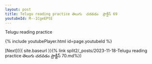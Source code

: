 ```yaml
---
layout: post
title: Telugu reading practice తెలుగు  చదవడం  ప్రాక్టీస్ 69
youtubeId: M--1CgeEPtE
---
```

 
 
Telugu reading practice
 
 
 
 
 


{% include youtubePlayer.html id=page.youtubeId %}
 
[Next]({{ site.baseurl }}{% link  split2/_posts/2023-11-18-Telugu reading practice తెలుగు  చదవడం  ప్రాక్టీస్ 70.md%})
 
